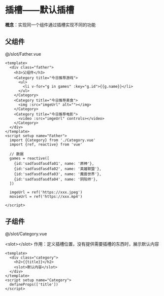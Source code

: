 # 插槽——默认插槽



**概念**：实现同一个组件通过插槽实现不同的功能



## 父组件

@/slot/Father.vue

```vue
<template>
  <div class="father">
    <h3>父组件</h3>
    <Category title="今日推荐游戏">
      <ul>
        <li v-for="g in games" :key="g.id">{{g.name}}</li>  
      </ul>
    </Category>
    <Category title="今日推荐美食">
      <img :src="imgeUrl" alt=""></img>
    </Category>
    <Category title="今日推荐电影">
      <video :src="imgeUrl" controls></video>
    </Category>
  </div>
</template>
<script setup name="Father">
  import {Category} from './Category.vue'
  import {ref, reactive} from 'vue'
  
  // 数据
  games = reactive([
    {id:'sadfasdfasdfa01', name: '原神'},
    {id:'sadfasdfasdfa02', name: '英雄联盟'},
    {id:'sadfasdfasdfa03', name: '魔兽世界'},
    {id:'sadfasdfasdfa04', name: '阴阳师'},
  ])
  
  imgeUrl = ref('https://xxx.jpeg')
  movieUrl = ref('https://xxx.mp4')
  
</script>
```



## 子组件

@/slot/Category.vue

\<slot>\</slot> 作用：定义插槽位置，没有提供需要插槽的东西时，展示默认内容

```vue
<template>
  <div class="category">
    <h2>{{title}}</h2>
    <slot>默认内容</slot>
  </div>
</template>
<script setup name="Category">  
  defineProps(['title'])
</script>
```

